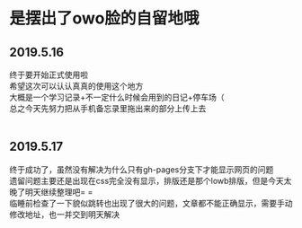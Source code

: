 是摆出了owo脸的自留地哦
==
2019.5.16
----
终于要开始正式使用啦<br>
希望这次可以认认真真的使用这个地方<br>
大概是一个学习记录+不一定什么时候会用到的日记+停车场（<br>
总之今天先努力把从手机备忘录里拖出来的部分上传上去<br>
<br>
## 2019.5.17<br>
终于成功了，虽然没有解决为什么只有gh-pages分支下才能显示网页的问题<br>
遗留问题主要还是出现在css完全没有显示，排版还是那个lowb排版，但是今天太晚了明天继续整理吧= =<br>
临睡前检查了一下貌似跳转也出现了很大的问题，文章都不能正确显示，需要手动修改地址，也一并交到明天解决<br>
